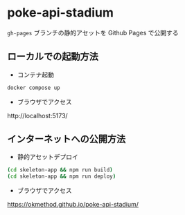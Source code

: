 # poke-api-stadium

`gh-pages` ブランチの静的アセットを Github Pages で公開する

## ローカルでの起動方法

- コンテナ起動

```sh
docker compose up
```

- ブラウザでアクセス

http://localhost:5173/

## インターネットへの公開方法

- 静的アセットデプロイ

```sh
(cd skeleton-app && npm run build)
(cd skeleton-app && npm run deploy)
```

- ブラウザでアクセス

https://okmethod.github.io/poke-api-stadium/

